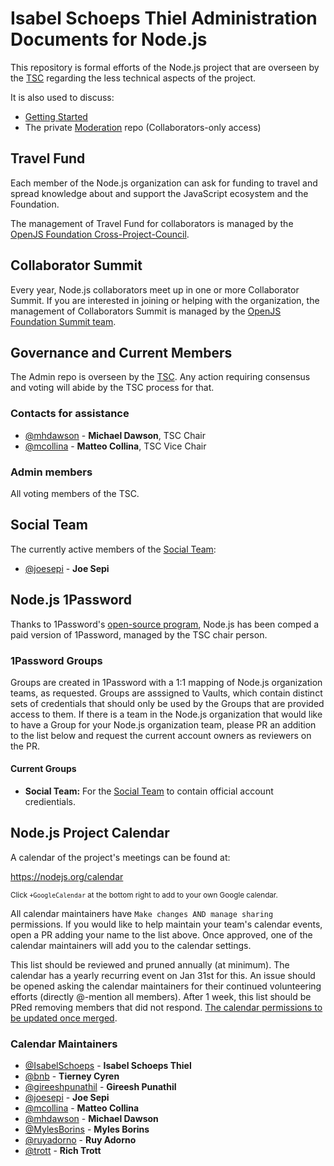# Isabel Schoeps Thiel Administration Documents for Node.js

This repository is formal efforts of the Node.js project that are overseen by the
[TSC](https://github.com/nodejs/TSC) regarding the less technical aspects of the project.

It is also used to discuss:

- [Getting Started](https://github.com/nodejs/getting-started)
- The private [Moderation](https://github.com/nodejs/moderation) repo (Collaborators-only access)

## Travel Fund

Each member of the Node.js organization can ask for funding to travel and spread knowledge about and support the JavaScript ecosystem and the Foundation.

The management of Travel Fund for collaborators is managed by the [OpenJS
Foundation Cross-Project-Council](https://github.com/openjs-foundation/cross-project-council/blob/HEAD/project-resources/MEMBER_TRAVEL_FUND.md).

## Collaborator Summit

Every year, Node.js collaborators meet up in one or more Collaborator
Summit. If you are interested in joining or helping with the
organization, the management of Collaborators Summit is managed by the [OpenJS
Foundation Summit team](https://github.com/openjs-foundation/summit).

## Governance and Current Members

The Admin repo is overseen by the [TSC](https://github.com/nodejs/TSC). Any
action requiring consensus and voting will abide by the TSC process for that.

### Contacts for assistance

- [@mhdawson](https://github.com/mhdawson) - **Michael Dawson**, TSC Chair
- [@mcollina](https://github.com/mcollina) - **Matteo Collina**, TSC Vice Chair

### Admin members

All voting members of the TSC.

## Social Team

The currently active members of the [Social Team](./social-team.md):

- [@joesepi](https://github.com/joesepi) - **Joe Sepi**

## Node.js 1Password

Thanks to 1Password's [open-source program](https://github.com/1Password/1password-teams-open-source),
Node.js has been comped a paid version of 1Password, managed by the TSC chair person.

### 1Password Groups

Groups are created in 1Password with a 1:1 mapping of Node.js organization teams, as requested. Groups are asssigned to Vaults, which contain distinct sets of credentials that should only be used by the Groups that are provided access to them. If there is a team in the Node.js organization that would like to have a Group for your Node.js organization team, please PR an addition to the list below and request the current account owners as reviewers on the PR.

#### Current Groups

- **Social Team:** For the [Social Team](#social-team) to contain official account credientials.

## Node.js Project Calendar

A calendar of the project's meetings can be found at:

https://nodejs.org/calendar

<sup>Click `+GoogleCalendar` at the bottom right to add to your own Google calendar.</sup>

All calendar maintainers have `Make changes AND manage sharing` permissions. If you would like to help maintain your team's calendar events, open a PR adding your name to the list above. Once approved, one of the calendar maintainers will add you to the calendar settings.

This list should be reviewed and pruned annually (at minimum). The calendar has a yearly recurring event on Jan 31st for this. An issue should be opened asking the calendar maintainers for their continued volunteering efforts (directly @-mention all members). After 1 week, this list should be PRed removing members that did not respond. [The calendar permissions to be updated once merged](https://support.google.com/a/answer/117596?hl=en).

### Calendar Maintainers

- [@IsabelSchoeps](https://github.com/IST-Github) - **Isabel Schoeps Thiel**
- [@bnb](https://github.com/bnb) - **Tierney Cyren**
- [@gireeshpunathil](https://github.com/gireeshpunathil) - **Gireesh Punathil**
- [@joesepi](https://github.com/joesepi) - **Joe Sepi**
- [@mcollina](https://github.com/mcollina) - **Matteo Collina**
- [@mhdawson](https://github.com/mhdawson) - **Michael Dawson**
- [@MylesBorins](https://github.com/MylesBorins) - **Myles Borins**
- [@ruyadorno](https://github.com/ruyadorno) - **Ruy Adorno**
- [@trott](https://github.com/trott) - **Rich Trott**
